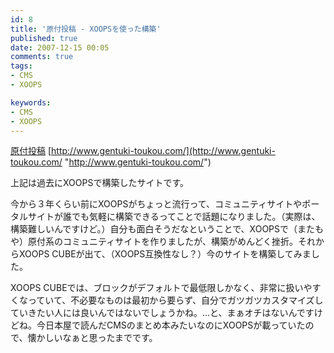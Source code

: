 ```yaml
---
id: 8
title: '原付投稿 - XOOPSを使った構築'
published: true
date: 2007-12-15 00:05
comments: true
tags:
- CMS
- XOOPS

keywords:
- CMS
- XOOPS
---
```

[原付投稿](http://www.gentuki-toukou.com/ "原付投稿")
[http://www.gentuki-toukou.com/](http://www.gentuki-toukou.com/ "http://www.gentuki-toukou.com/")

上記は過去にXOOPSで構築したサイトです。

今から３年くらい前にXOOPSがちょっと流行って、コミュニティサイトやポータルサイトが誰でも気軽に構築できるってことで話題になりました。（実際は、構築難しいんですけど。）自分も面白そうだなということで、XOOPSで（またもや）原付系のコミュニティサイトを作りましたが、構築がめんどく挫折。それからXOOPS CUBEが出て、（XOOPS互換性なし？）今のサイトを構築してみました。

XOOPS CUBEでは、ブロックがデフォルトで最低限しかなく、非常に扱いやすくなっていて、不必要なものは最初から要らず、自分でガツガツカスタマイズしていきたい人には良いんではないでしょうかね。…と、まぁオチはないんですけどね。今日本屋で読んだCMSのまとめ本みたいなのにXOOPSが載っていたので、懐かしいなぁと思ったまでです。
